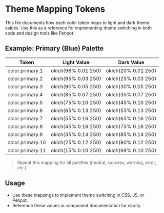 # Theme Mapping Tokens

This file documents how each color token maps to light and dark theme values. Use this as a reference for implementing theme switching in both code and design tools like Penpot.

## Example: Primary (Blue) Palette
| Token               | Light Value           | Dark Value            |
|---------------------|----------------------|----------------------|
| color.primary.1     | oklch(98% 0.01 250)  | oklch(20% 0.01 250)  |
| color.primary.2     | oklch(95% 0.03 250)  | oklch(25% 0.03 250)  |
| color.primary.3     | oklch(90% 0.05 250)  | oklch(30% 0.05 250)  |
| color.primary.4     | oklch(85% 0.07 250)  | oklch(35% 0.07 250)  |
| color.primary.5     | oklch(75% 0.10 250)  | oklch(45% 0.10 250)  |
| color.primary.6     | oklch(65% 0.13 250)  | oklch(55% 0.13 250)  |
| color.primary.7     | oklch(55% 0.16 250)  | oklch(65% 0.16 250)  |
| color.primary.8     | oklch(45% 0.16 250)  | oklch(75% 0.16 250)  |
| color.primary.9     | oklch(35% 0.14 250)  | oklch(85% 0.14 250)  |
| color.primary.10    | oklch(25% 0.12 250)  | oklch(90% 0.12 250)  |
| color.primary.11    | oklch(15% 0.10 250)  | oklch(98% 0.10 250)  |

> Repeat this mapping for all palettes (neutral, success, warning, error, etc.)

## Usage
- Use these mappings to implement theme switching in CSS, JS, or Penpot.
- Reference these values in component documentation for clarity.
